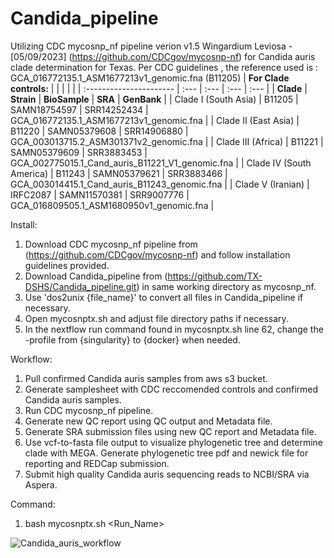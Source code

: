 # Candida_pipeline

Utilizing CDC mycosnp_nf pipeline verion v1.5 Wingardium Leviosa - [05/09/2023] (https://github.com/CDCgov/mycosnp-nf) for Candida auris clade determination for Texas. 
Per CDC guidelines , the reference used is : GCA_016772135.1_ASM1677213v1_genomic.fna (B11205)
| **For Clade controls:** |     |      |    |    |
| :---------------------- | :--- | :--- | :--- | :--- |
| **Clade** | **Strain** | **BioSample** | **SRA** | **GenBank** |
| Clade I (South Asia) | B11205 | SAMN18754597 | SRR14252434 | GCA_016772135.1_ASM1677213v1_genomic.fna |
| Clade II (East Asia) | B11220 | SAMN05379608 | SRR14906880 | GCA_003013715.2_ASM301371v2_genomic.fna |
| Clade III (Africa) | B11221 | SAMN05379609 | SRR3883453 | GCA_002775015.1_Cand_auris_B11221_V1_genomic.fna |
| Clade IV (South America) | B11243 | SAMN05379621 | SRR3883466 | GCA_003014415.1_Cand_auris_B11243_genomic.fna |
| Clade V (Iranian) | IRFC2087 | SAMN11570381 | SRR9007776 | GCA_016809505.1_ASM1680950v1_genomic.fna |

Install:
1. Download CDC mycosnp_nf pipeline from (https://github.com/CDCgov/mycosnp-nf) and follow installation guidelines provided.
2. Download Candida_pipeline from (https://github.com/TX-DSHS/Candida_pipeline.git) in same working directory as mycosnp_nf.
3. Use 'dos2unix {file_name}' to convert all files in Candida_pipeline if necessary.
4. Open mycosnptx.sh and adjust file directory paths if necessary.
5. In the nextflow run command found in mycosnptx.sh line  62, change the -profile from {singularity} to {docker} when needed. 


Workflow:
1. Pull confirmed Candida auris samples from aws s3 bucket.
2. Generate samplesheet with CDC reccomended controls and confirmed Candida auris samples.
3. Run CDC mycosnp_nf pipeline.
4. Generate new QC report using QC output and Metadata file.
5. Generate SRA submission files using new QC report and Metadata file.
6. Use vcf-to-fasta file output to visualize phylogenetic tree and determine clade with MEGA. Generate phylogenetic tree pdf and newick file for reporting and REDCap submission. 
7. Submit high quality Candida auris sequencing reads to NCBI/SRA via Aspera.


Command:
1. bash mycosnptx.sh <Run_Name>

![Candida_auris_workflow](https://github.com/TX-DSHS/Candida_pipeline/assets/127244776/09dcf597-eba8-4e66-805c-966d0750a007)
